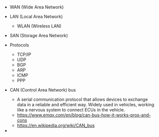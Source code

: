- WAN (Wide Area Network)
- LAN (Local Area Network)
	- WLAN (Wireless LAN)
- SAN (Storage Area Network)
- Protocols
	- TCP/IP
	- UDP
	- BGP
	- ARP
	- ICMP
	- PPP

- CAN (Control Area Network) bus
	- A serial communication protocol that allows devices to exchange data in a reliable and efficient way. Widely used in vehicles, working like a nervous system to connect ECUs in the vehicle.
	- https://www.emqx.com/en/blog/can-bus-how-it-works-pros-and-cons
	- https://en.wikipedia.org/wiki/CAN_bus
- 